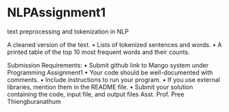 # NLPAssignment1
text preprocessing and tokenization in NLP

 A cleaned version of the text.
• Lists of tokenized sentences and words.
• A printed table of the top 10 most frequent words and their counts.


Submission Requirements:
• Submit github link to Mango system under Programming Assignment1
• Your code should be well-documented with comments.
• Include instructions to run your program.
• If you use external libraries, mention them in the README file.
• Submit your solution containing the code, input file, and output files
Asst. Prof. Pree Thiengburanathum
